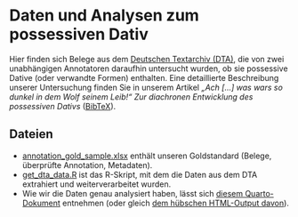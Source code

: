 # Daten und Analysen zum possessiven Dativ
Hier finden sich Belege aus dem [Deutschen Textarchiv (DTA)](https://www.deutschestextarchiv.de), die von zwei unabhängigen Annotatoren daraufhin untersucht wurden, ob sie possessive Dative (oder verwandte Formen) enthalten. Eine detaillierte Beschreibung unserer Untersuchung finden Sie in unserem Artikel *„Ach [...] was wars so dunkel in dem Wolf seinem Leib!“ Zur diachronen Entwicklung des possessiven Dativs* ([BibTeX](CITATION.bib)).

## Dateien
- [annotation_gold_sample.xlsx](data/annotation_gold_sample.xlsx) enthält unseren Goldstandard (Belege, überprüfte Annotation, Metadaten).
- [get_dta_data.R](get_dta_data.R) ist das R-Skript, mit dem die Daten aus dem DTA extrahiert und weiterverarbeitet wurden.
- Wie wir die Daten genau analysiert haben, lässt sich [diesem Quarto-Dokument](analyse_artikel.qmd) entnehmen (oder gleich [dem hübschen HTML-Output davon](analyse_artikel.html)).